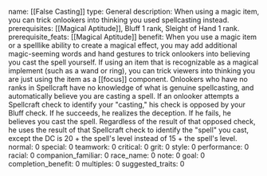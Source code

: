 name: [[False Casting]]
type: General
description: When using a magic item, you can trick onlookers into thinking you used spellcasting instead.
prerequisites: [[Magical Aptitude]], Bluff 1 rank, Sleight of Hand 1 rank.
prerequisite_feats: [[Magical Aptitude]]
benefit: When you use a magic item or a spelllike ability to create a magical effect, you may add additional magic-seeming words and hand gestures to trick onlookers into believing you cast the spell yourself. If using an item that is recognizable as a magical implement (such as a wand or ring), you can trick viewers into thinking you are just using the item as a [[focus]] component. Onlookers who have no ranks in Spellcraft have no knowledge of what is genuine spellcasting, and automatically believe you are casting a spell. If an onlooker attempts a Spellcraft check to identify your "casting," his check is opposed by your Bluff check. If he succeeds, he realizes the deception. If he fails, he believes you cast the spell. Regardless of the result of that opposed check, he uses the result of that Spellcraft check to identify the "spell" you cast, except the DC is 20 + the spell's level instead of 15 + the spell's level.
normal: 0
special: 0
teamwork: 0
critical: 0
grit: 0
style: 0
performance: 0
racial: 0
companion_familiar: 0
race_name: 0
note: 0
goal: 0
completion_benefit: 0
multiples: 0
suggested_traits: 0
